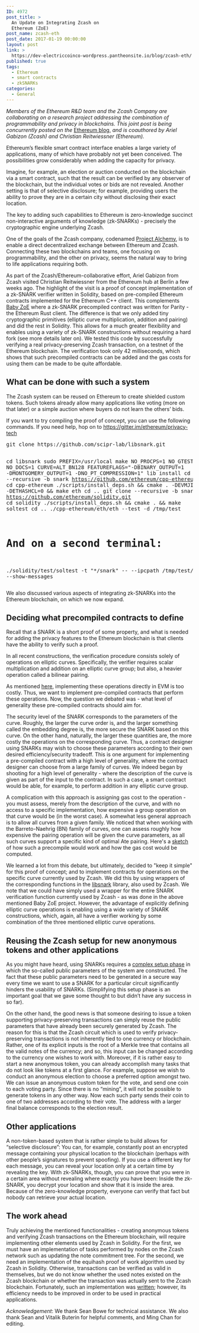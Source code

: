 ```yaml
---
ID: 4972
post_title: >
  An Update on Integrating Zcash on
  Ethereum (ZoE)
post_name: zcash-eth
post_date: 2017-01-19 00:00:00
layout: post
link: >
  https://dev-electriccoinco-wordpress.pantheonsite.io/blog/zcash-eth/
published: true
tags:
  - Ethereum
  - smart contracts
  - zkSNARKs
categories:
  - General
---
```

<p><em>Members of the Ethereum R&amp;D team and the Zcash Company are collaborating on a research project addressing the combination of programmability and privacy in blockchains. This joint post is being concurrently posted on the</em> <a class="reference external" href="https://blog.ethereum.org/2017/01/19/update-integrating-zcash-ethereum/">Ethereum blog</a>, <em>and is coauthored by Ariel Gabizon (Zcash) and Christian Reitwiessner (Ethereum).</em></p>
<p>Ethereum’s flexible smart contract interface enables a large variety of applications, many of which have probably not yet been conceived. The possibilities grow considerably when adding the capacity for privacy.</p>
<p>Imagine, for example, an election or auction conducted on the blockchain via a smart contract, such that the result can be verified by any observer of the blockchain, but the individual votes or bids are not revealed. Another setting is that of selective disclosure; for example, providing users the ability to prove they are in a certain city without disclosing their exact location.</p>
<p>The key to adding such capabilities to Ethereum is zero-knowledge succinct non-interactive arguments of knowledge (zk-SNARKs) - precisely the cryptographic engine underlying Zcash.</p>
<p>One of the goals of the Zcash company, codenamed <a class="reference external" href="/blog/project-alchemy/">Project Alchemy</a>, is to enable a direct decentralized exchange between Ethereum and Zcash. Connecting these two blockchains and teams, one focusing on programmability, and the other on privacy, seems the natural way to bring to life applications requiring both.</p>
<p>As part of the Zcash/Ethereum-collaborative effort, Ariel Gabizon from Zcash visited Christian Reitwiessner from the Ethereum hub at Berlin a few weeks ago. The highlight of the visit is a proof of concept implementation of a zk-SNARK verifier written in Solidity, based on pre-compiled Ethereum contracts implemented for the Ethereum C++ client. This complements <a class="reference external" href="/blog/zksnarks-in-ethereum/">Baby ZoE</a> where a zk-SNARK precompiled contract was written for Parity - the Ethereum Rust client. The difference is that we only added tiny cryptographic primitives (elliptic curve multiplication, addition and pairing) and did the rest in Solidity. This allows for a much greater flexibility and enables using a variety of zk-SNARK constructions without requiring a hard fork (see more details later on). We tested this code by successfully verifying a real privacy-preserving Zcash transaction, on a testnet of the Ethereum blockchain. The verification took only 42 milliseconds, which shows that such precompiled contracts can be added and the gas costs for using them can be made to be quite affordable.</p>
<div id="what-can-be-done-with-such-a-system" class="section">
<h2>What can be done with such a system</h2>
<p>The Zcash system can be reused on Ethereum to create shielded custom tokens. Such tokens already allow many applications like voting (more on that later) or a simple auction where buyers do not learn the others’ bids.</p>
<p>If you want to try compiling the proof of concept, you can use the following commands. If you need help, hop on to <a class="reference external" href="https://gitter.im/ethereum/privacy-tech">https://gitter.im/ethereum/privacy-tech</a></p>
<pre class="code literal-block">git clone https://github.com/scipr-lab/libsnark.git

cd libsnark
sudo PREFIX=/usr/local make NO_PROCPS=1 NO_GTEST=1 NO_DOCS=1 CURVE=ALT_BN128 
   FEATUREFLAGS="-DBINARY_OUTPUT=1 -DMONTGOMERY_OUTPUT=1 -DNO_PT_COMPRESSION=1" 
   lib install
cd ..
git clone --recursive -b snark https://github.com/ethereum/cpp-ethereum.git
cd cpp-ethereum
./scripts/install_deps.sh &amp;&amp; cmake . -DEVMJIT=0 -DETHASHCL=0 &amp;&amp; make eth
cd ..
git clone --recursive -b snarks https://github.com/ethereum/solidity.git
cd solidity
./scripts/install_deps.sh &amp;&amp; cmake . &amp;&amp; make soltest
cd ..
./cpp-ethereum/eth/eth --test -d /tmp/test
# And on a second terminal:
./solidity/test/soltest -t "*/snark" -- --ipcpath   /tmp/test/geth.ipc  --show-messages
</pre>
<p>We also discussed various aspects of integrating zk-SNARKs into the Ethereum blockchain, on which we now expand.</p>
<h2>Deciding what precompiled contracts to define</h2>
<p>Recall that a SNARK is a short proof of some property, and what is needed for adding the privacy features to the Ethereum blockchain is that clients have the ability to verify such a proof.</p>
<p>In all recent constructions, the verification procedure consists solely of operations on elliptic curves. Specifically, the verifier requires scalar multiplication and addition on an elliptic curve group; but also, a heavier operation called a bilinear pairing.</p>
<p>As mentioned <a class="reference external" href="https://blog.ethereum.org/2016/12/05/zksnarks-in-a-nutshell/">here</a>, implementing these operations directly in EVM is too costly. Thus, we want to implement pre-compiled contracts that perform these operations. Now, the question we debated was - what level of generality these pre-compiled contracts should aim for.</p>
<p>The security level of the SNARK corresponds to the parameters of the curve. Roughly, the larger the curve order is, and the larger something called the embedding degree is, the more secure the SNARK based on this curve. On the other hand, naturally, the larger these quantities are, the more costly the operations on the corresponding curve. Thus, a contract designer using SNARKs may wish to choose these parameters according to their own desired efficiency/security tradeoff. This is one argument for implementing a pre-compiled contract with a high level of generality, where the contract designer can choose from a large family of curves. We indeed began by shooting for a high level of generality - where the description of the curve is given as part of the input to the contract. In such a case, a smart contract would be able, for example, to perform addition in any elliptic curve group.</p>
<p>A complication with this approach is assigning gas cost to the operation - you must assess, merely from the description of the curve, and with no access to a specific implementation, how expensive a group operation on that curve would be (in the worst case). A somewhat less general approach is to allow all curves from a given family. We noticed that when working with the Barreto-Naehrig (BN) family of curves, one can assess roughly how expensive the pairing operation will be given the curve parameters, as all such curves support a specific kind of optimal Ate pairing. Here's a <a class="reference external" href="https://drive.google.com/file/d/0BwDmGb8qpc8RMEhBMlR5VHE3bEU/view?usp=sharing">sketch</a> of how such a precompile would work and how the gas cost would be computed.</p>
<p>We learned a lot from this debate, but ultimately, decided to "keep it simple" for this proof of concept; and to implement contracts for operations on the specific curve currently used by Zcash. We did this by using wrappers of the corresponding functions in the <a class="reference external" href="https://github.com/scipr-lab/libsnark">libsnark</a> library, also used by Zcash. We note that we could have simply used a wrapper for the entire SNARK verification function currently used by Zcash - as was done in the above mentioned Baby ZoE project. However, the advantage of explicitly defining elliptic curve operations is enabling using a wide variety of SNARK constructions, which, again, all have a verifier working by some combination of the three mentioned elliptic curve operations.</p>
<h2>Reusing the Zcash setup for new anonymous tokens and other applications</h2>
<p>As you might have heard, using SNARKs requires a <a class="reference external" href="/blog/the-design-of-the-ceremony/">complex setup phase</a> in which the so-called public parameters of the system are constructed. The fact that these public parameters need to be generated in a secure way every time we want to use a SNARK for a particular circuit significantly hinders the usability of SNARKs. (Simplifying this setup phase is an important goal that we gave some thought to but didn’t have any success in so far).</p>
<p>On the other hand, the good news is that someone desiring to issue a token supporting privacy-preserving transactions can simply reuse the public parameters that have already been securely generated by Zcash. The reason for this is that the Zcash circuit which is used to verify privacy-preserving transactions is not inherently tied to one currency or blockchain. Rather, one of its explicit inputs is the root of a Merkle tree that contains all the valid notes of the currency; and so, this input can be changed according to the currency one wishes to work with. Moreover, if it is rather easy to start a new anonymous token, you can already accomplish many tasks that do not look like tokens at a first glance. For example, suppose we wish to conduct an anonymous election to choose a preferred option amongst two. We can issue an anonymous custom token for the vote, and send one coin to each voting party. Since there is no “mining”, it will not be possible to generate tokens in any other way. Now each such party sends their coin to one of two addresses according to their vote. The address with a larger final balance corresponds to the election result.</p>
<h2>Other applications</h2>
<p>A non-token-based system that is rather simple to build allows for “selective disclosure”: You can, for example, constantly post an encrypted message containing your physical location to the blockchain (perhaps with other people’s signatures to prevent spoofing). If you use a different key for each message, you can reveal your location only at a certain time by revealing the key. With zk-SNARKs, though, you can prove that you were in a certain area without revealing where exactly you have been: Inside the zk-SNARK, you decrypt your location and show that it is inside the area. Because of the zero-knowledge property, everyone can verify that fact but nobody can retrieve your actual location.</p>
<h2>The work ahead</h2>
<p>Truly achieving the mentioned functionalities - creating anonymous tokens and verifying Zcash transactions on the Ethereum blockchain, will require implementing other elements used by Zcash in Solidity. For the first, we must have an implementation of tasks performed by nodes on the Zcash network such as updating the note commitment tree. For the second, we need an implementation of the equihash proof of work algorithm used by Zcash in Solidity. Otherwise, transactions can be verified as valid in themselves, but we do not know whether the used notes existed on the Zcash blockchain or whether the transaction was actually sent to the Zcash blockchain. Fortunately, such an implementation was <a class="reference external" href="https://github.com/ConsenSys/Project-Alchemy">written</a>; however, its efficiency needs to be improved in order to be used in practical applications.</p>
<p><em>Acknowledgement</em>: We thank Sean Bowe for technical assistance. We also thank Sean and Vitalik Buterin for helpful comments, and Ming Chan for editing.</p>
</div>
